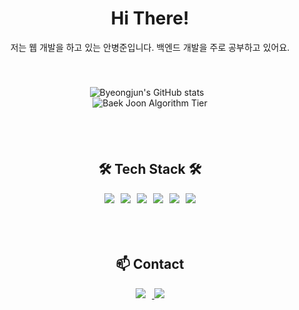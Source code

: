 <div align='center' style="margin-bottom: 20px;">
  <h1>Hi There!</h1>
  <p>저는 웹 개발을 하고 있는 안병준입니다. 백엔드 개발을 주로 공부하고 있어요.</p>
</div>
<br>
<br>
<div align='center' style="margin-bottom: 20px;">
  <div>
    <img src="https://github-readme-stats.vercel.app/api?username=dksqodwns" alt="Byeongjun's GitHub stats" style="margin-right: 10px;"/>
  </div>
  <div>
    <img src="http://mazassumnida.wtf/api/v2/generate_badge?boj=abj13" alt="Baek Joon Algorithm Tier"/>
  </div>
</div>
<br>
<br>
<div align="center" style="margin-bottom: 20px;">
  <h2>🛠 Tech Stack 🛠</h2>
  <div style="display: flex; justify-content: center; gap: 10px;">
    <img src="https://img.shields.io/badge/Python-3766AB?style=flat-square&logo=Python&logoColor=white"/>
    <img src="https://img.shields.io/badge/Node.js-339933?style=flat-square&logo=Node.js&logoColor=white"/>
    <img src="https://img.shields.io/badge/Nest.js-E0234E?style=flat-square&logo=NestJs&logoColor=white"/>
    <img src="https://img.shields.io/badge/React-61DAFB?style=flat-square&logo=React&logoColor=white"/>
    <img src="https://img.shields.io/badge/SpringBoot-6DB33F?style=flat-square&logo=SpringBoot&logoColor=white"/>
    <img src="https://img.shields.io/badge/Ubuntu-E95420?style=flat-square&logo=Ubuntu&logoColor=white"/>
  </div>
</div>
<br>
<br>
<div align="center" style="margin-bottom: 20px;">
  <h2>📫 Contact</h2>
  <a href="https://blog.naver.com/abj13" target="_blank">
    <img src="https://img.shields.io/badge/Blog-03C75A?style=flat-square&logo=Naver&logoColor=white" style="margin-right: 10px;"/>
  </a>
  <a href="https://www.instagram.com/dksqodwns" target="_blank">
    <img src="https://img.shields.io/badge/Instagram-E4405F?style=flat-square&logo=Instagram&logoColor=white"/>
  </a>
</div>
